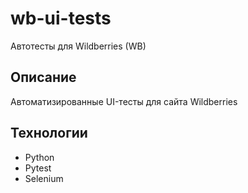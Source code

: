 # wb-ui-tests

Автотесты для Wildberries (WB)

## Описание
Автоматизированные UI-тесты для сайта Wildberries

## Технологии
- Python
- Pytest
- Selenium